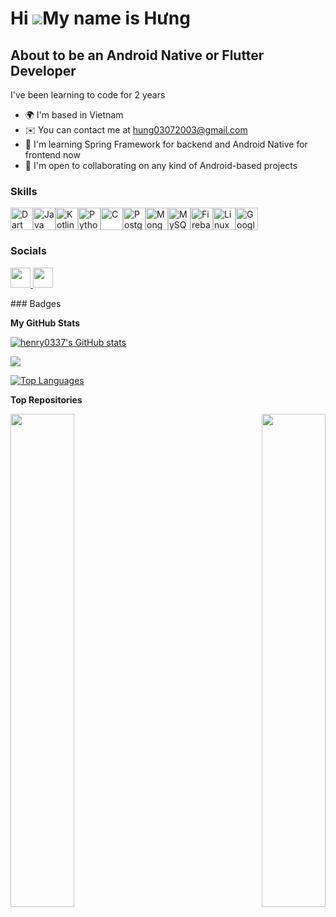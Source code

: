 Hi ![](https://user-images.githubusercontent.com/18350557/176309783-0785949b-9127-417c-8b55-ab5a4333674e.gif)My name is Hưng
============================================================================================================================

About to be an Android Native or Flutter Developer
--------------------------------------------------

I've been learning to code for 2 years

* 🌍  I'm based in Vietnam
* ✉️  You can contact me at [hung03072003@gmail.com](mailto:hung03072003@gmail.com)
* 🧠  I'm learning Spring Framework for backend and Android Native for frontend now
* 🤝  I'm open to collaborating on any kind of Android-based projects

### Skills

<p align="left">
<a href="https://dart.dev/" target="_blank" rel="noreferrer"><img src="https://raw.githubusercontent.com/danielcranney/readme-generator/main/public/icons/skills/dart-colored.svg" width="36" height="36" alt="Dart" /></a><a href="https://www.oracle.com/java/" target="_blank" rel="noreferrer"><img src="https://raw.githubusercontent.com/danielcranney/readme-generator/main/public/icons/skills/java-colored.svg" width="36" height="36" alt="Java" /></a><a href="https://kotlinlang.org/" target="_blank" rel="noreferrer"><img src="https://raw.githubusercontent.com/danielcranney/readme-generator/main/public/icons/skills/kotlin-colored.svg" width="36" height="36" alt="Kotlin" /></a><a href="https://www.python.org/" target="_blank" rel="noreferrer"><img src="https://raw.githubusercontent.com/danielcranney/readme-generator/main/public/icons/skills/python-colored.svg" width="36" height="36" alt="Python" /></a><a href="https://docs.microsoft.com/en-us/cpp/?view=msvc-170" target="_blank" rel="noreferrer"><img src="https://raw.githubusercontent.com/danielcranney/readme-generator/main/public/icons/skills/c-colored.svg" width="36" height="36" alt="C" /></a><a href="https://www.postgresql.org/" target="_blank" rel="noreferrer"><img src="https://raw.githubusercontent.com/danielcranney/readme-generator/main/public/icons/skills/postgresql-colored.svg" width="36" height="36" alt="PostgreSQL" /></a><a href="https://www.mongodb.com/" target="_blank" rel="noreferrer"><img src="https://raw.githubusercontent.com/danielcranney/readme-generator/main/public/icons/skills/mongodb-colored.svg" width="36" height="36" alt="MongoDB" /></a><a href="https://www.mysql.com/" target="_blank" rel="noreferrer"><img src="https://raw.githubusercontent.com/danielcranney/readme-generator/main/public/icons/skills/mysql-colored.svg" width="36" height="36" alt="MySQL" /></a><a href="https://firebase.google.com/" target="_blank" rel="noreferrer"><img src="https://raw.githubusercontent.com/danielcranney/readme-generator/main/public/icons/skills/firebase-colored.svg" width="36" height="36" alt="Firebase" /></a><a href="https://www.linux.org" target="_blank" rel="noreferrer"><img src="https://raw.githubusercontent.com/danielcranney/readme-generator/main/public/icons/skills/linux-colored.svg" width="36" height="36" alt="Linux" /></a><a href="https://cloud.google.com/" target="_blank" rel="noreferrer"><img src="https://raw.githubusercontent.com/danielcranney/readme-generator/main/public/icons/skills/googlecloud-colored.svg" width="36" height="36" alt="Google Cloud" /></a>
</p>

### Socials

<p align="left"><a href="https://www.facebook.com/quochung.2337" target="_blank" rel="noreferrer"> <picture> <source media="(prefers-color-scheme: dark)" srcset="https://raw.githubusercontent.com/danielcranney/readme-generator/main/public/icons/socials/facebook-dark.svg" /> <source media="(prefers-color-scheme: light)" srcset="https://raw.githubusercontent.com/danielcranney/readme-generator/main/public/icons/socials/facebook.svg" /> <img src="https://raw.githubusercontent.com/danielcranney/readme-generator/main/public/icons/socials/facebook.svg" width="32" height="32" /> </picture> </a> <a href="https://www.github.com/henry0337" target="_blank" rel="noreferrer"> <picture> <source media="(prefers-color-scheme: dark)" srcset="https://raw.githubusercontent.com/danielcranney/readme-generator/main/public/icons/socials/github-dark.svg" /> <source media="(prefers-color-scheme: light)" srcset="https://raw.githubusercontent.com/danielcranney/readme-generator/main/public/icons/socials/github.svg" /> <img src="https://raw.githubusercontent.com/danielcranney/readme-generator/main/public/icons/socials/github.svg" width="32" height="32" /> </picture> </a></p>
### Badges

<b>My GitHub Stats</b>

<a href="http://www.github.com/henry0337"><img src="https://github-readme-stats.vercel.app/api?username=henry0337&show_icons=true&hide=&count_private=true&title_color=000000&text_color=000000&icon_color=ef4444&bg_color=ffffff&hide_border=true&show_icons=true" alt="henry0337's GitHub stats" /></a>

<a href="http://www.github.com/henry0337"><img src="https://github-readme-streak-stats.herokuapp.com/?user=henry0337&stroke=000000&background=ffffff&ring=000000&fire=000000&currStreakNum=000000&currStreakLabel=000000&sideNums=000000&sideLabels=000000&dates=000000&hide_border=true" /></a>

<a href="https://github.com/henry0337" align="left"><img src="https://github-readme-stats.vercel.app/api/top-langs/?username=henry0337&langs_count=10&title_color=000000&text_color=000000&icon_color=ef4444&bg_color=ffffff&hide_border=true&locale=en&custom_title=Top%20%Languages" alt="Top Languages" /></a>

<b>Top Repositories</b>

<div width="100%" align="center"><a href="https://github.com/henry0337/android_project" align="left"><img align="left" width="45%" src="https://github-readme-stats.vercel.app/api/pin/?username=henry0337&repo=android_project&title_color=000000&text_color=000000&icon_color=ef4444&bg_color=ffffff&hide_border=true&locale=en" /></a><a href="https://github.com/henry0337/spring-web-service" align="right"><img align="right" width="45%" src="https://github-readme-stats.vercel.app/api/pin/?username=henry0337&repo=spring-web-service&title_color=000000&text_color=000000&icon_color=ef4444&bg_color=ffffff&hide_border=true&locale=en" /></a></div><br /><br /><br /><br /><br /><br /><br />
